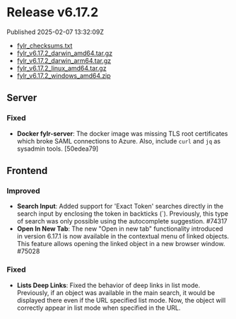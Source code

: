 
# Release v6.17.2

Published 2025-02-07 13:32:09Z

* [fylr_checksums.txt](https://s3.eu-central-1.wasabisys.com/fylr-releases/v6.17.2/fylr_checksums.txt)
* [fylr_v6.17.2_darwin_amd64.tar.gz](https://s3.eu-central-1.wasabisys.com/fylr-releases/v6.17.2/fylr_v6.17.2_darwin_amd64.tar.gz)
* [fylr_v6.17.2_darwin_arm64.tar.gz](https://s3.eu-central-1.wasabisys.com/fylr-releases/v6.17.2/fylr_v6.17.2_darwin_arm64.tar.gz)
* [fylr_v6.17.2_linux_amd64.tar.gz](https://s3.eu-central-1.wasabisys.com/fylr-releases/v6.17.2/fylr_v6.17.2_linux_amd64.tar.gz)
* [fylr_v6.17.2_windows_amd64.zip](https://s3.eu-central-1.wasabisys.com/fylr-releases/v6.17.2/fylr_v6.17.2_windows_amd64.zip)

## Server

### Fixed

* **Docker fylr-server**: The docker image was missing TLS root certificates which broke SAML connections to Azure. Also, include `curl` and `jq` as sysadmin tools. [50edea79]

## Frontend

### Improved

- **Search Input**: Added support for 'Exact Token' searches directly in the search input by enclosing the token in backticks (`). Previously, this type of search was only possible using the autocomplete suggestion. #74317
- **Open In New Tab**: The new "Open in new tab" functionality introduced in version 6.17.1 is now available in the contextual menu of linked objects. This feature allows opening the linked object in a new browser window. #75028 

### Fixed

- **Lists Deep Links**: Fixed the behavior of deep links in list mode. Previously, if an object was available in the main search, it would be displayed there even if the URL specified list mode. Now, the object will correctly appear in list mode when specified in the URL.
